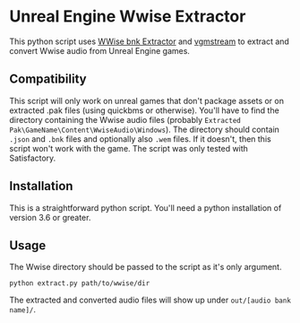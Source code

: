 # Unreal Engine Wwise Extractor
This python script uses [WWise bnk Extractor](https://github.com/eXpl0it3r/bnkextr) and [vgmstream](https://github.com/losnoco/vgmstream) to extract and convert Wwise audio from Unreal Engine games.

## Compatibility
This script will only work on unreal games that don't package assets or on extracted .pak files (using quickbms or otherwise).
You'll have to find the directory containing the Wwise audio files (probably `Extracted Pak\GameName\Content\WwiseAudio\Windows`).
The directory should contain `.json` and `.bnk` files and optionally also `.wem` files.
If it doesn't, then this script won't work with the game.
The script was only tested with Satisfactory.

## Installation
This is a straightforward python script. You'll need a python installation of version 3.6 or greater.

## Usage
The Wwise directory should be passed to the script as it's only argument.

```python extract.py path/to/wwise/dir```

The extracted and converted audio files will show up under `out/[audio bank name]/`.